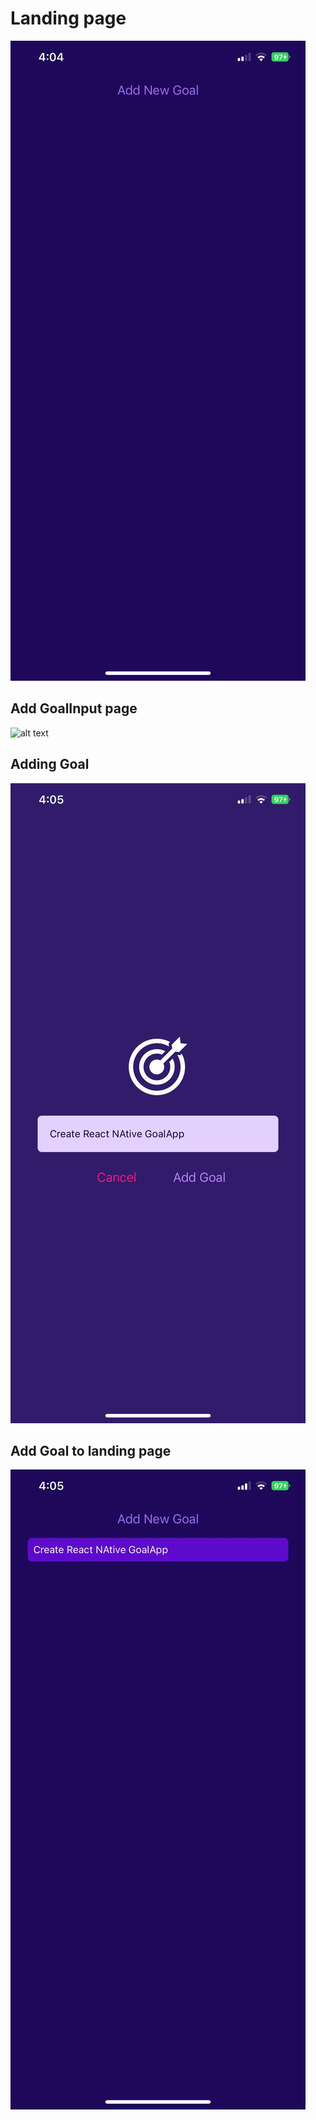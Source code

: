 # Landing page

![alt text](./assets/image/landing_addGoal%20page.jpg)

## Add GoalInput page

![alt text](./assets/image/addGoal%20input%20padge.jpg)

## Adding Goal

![alt text](./assets/image/adding%20Goal.jpg)

## Add Goal to landing page

![alt text](./assets/image/Goal%20add%20in%20landing%20page.jpg)
